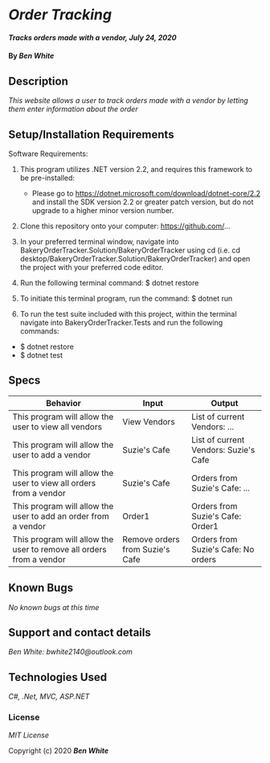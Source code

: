 # _Order Tracking_

#### _Tracks orders made with a vendor, July 24, 2020_

#### By _**Ben White**_

## Description

_This website allows a user to track orders made with a vendor by letting them enter information about the order_

## Setup/Installation Requirements

Software Requirements:

1. This program utilizes .NET version 2.2, and requires this framework to be pre-installed:
    * Please go to https://dotnet.microsoft.com/download/dotnet-core/2.2 and install the SDK version 2.2 or
      greater patch version, but do not upgrade to a higher minor version number.

2. Clone this repository onto your computer: https://github.com/...

3. In your preferred terminal window, navigate into BakeryOrderTracker.Solution/BakeryOrderTracker using cd (i.e. cd
   desktop/BakeryOrderTracker.Solution/BakeryOrderTracker) and open the project with your preferred code editor.
4. Run the following terminal command: $ dotnet restore

5. To initiate this terminal program, run the command: $ dotnet run

6. To run the test suite included with this project, within the terminal navigate into BakeryOrderTracker.Tests and run the following commands:
  * $ dotnet restore
  * $ dotnet test

## Specs

Behavior|Input|Output
------|------|------
This program will allow the user to view all vendors|View Vendors|List of current Vendors: ...
This program will allow the user to add a vendor|Suzie's Cafe|List of current Vendors: Suzie's Cafe
This program will allow the user to view all orders from a vendor|Suzie's Cafe|Orders from Suzie's Cafe: ...
This program will allow the user to add an order from a vendor|Order1|Orders from Suzie's Cafe: Order1
This program will allow the user to remove all orders from a vendor|Remove orders from Suzie's Cafe| Orders from Suzie's Cafe: No orders


## Known Bugs

_No known bugs at this time_

## Support and contact details

_Ben White: bwhite2140@outlook.com_

## Technologies Used

_C#, .Net, MVC, ASP.NET_

### License

*MIT License*

Copyright (c) 2020 **_Ben White_**